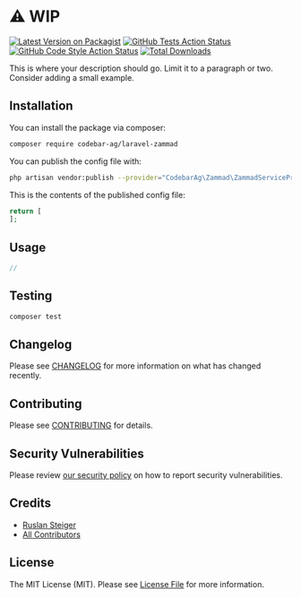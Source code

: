 # ⚠️ WIP

[![Latest Version on Packagist](https://img.shields.io/packagist/v/codebar-ag/laravel-zammad.svg?style=flat-square)](https://packagist.org/packages/codebar-ag/laravel-zammad)
[![GitHub Tests Action Status](https://img.shields.io/github/workflow/status/codebar-ag/laravel-zammad/run-tests?label=tests)](https://github.com/codebar-ag/laravel-zammad/actions?query=workflow%3Arun-tests+branch%3Amaster)
[![GitHub Code Style Action Status](https://img.shields.io/github/workflow/status/codebar-ag/laravel-zammad/Check%20&%20fix%20styling?label=code%20style)](https://github.com/codebar-ag/laravel-zammad/actions?query=workflow%3A"Check+%26+fix+styling"+branch%3Amaster)
[![Total Downloads](https://img.shields.io/packagist/dt/codebar-ag/laravel-zammad.svg?style=flat-square)](https://packagist.org/packages/codebar-ag/laravel-zammad)

This is where your description should go. Limit it to a paragraph or two. Consider adding a small example.

## Installation

You can install the package via composer:

```bash
composer require codebar-ag/laravel-zammad
```

You can publish the config file with:
```bash
php artisan vendor:publish --provider="CodebarAg\Zammad\ZammadServiceProvider" --tag="laravel-zammad-config"
```

This is the contents of the published config file:

```php
return [
];
```

## Usage

```php
//
```

## Testing

```bash
composer test
```

## Changelog

Please see [CHANGELOG](CHANGELOG.md) for more information on what has changed recently.

## Contributing

Please see [CONTRIBUTING](.github/CONTRIBUTING.md) for details.

## Security Vulnerabilities

Please review [our security policy](../../security/policy) on how to report security vulnerabilities.

## Credits

- [Ruslan Steiger](https://github.com/SuddenlyRust)
- [All Contributors](../../contributors)

## License

The MIT License (MIT). Please see [License File](LICENSE.md) for more information.
